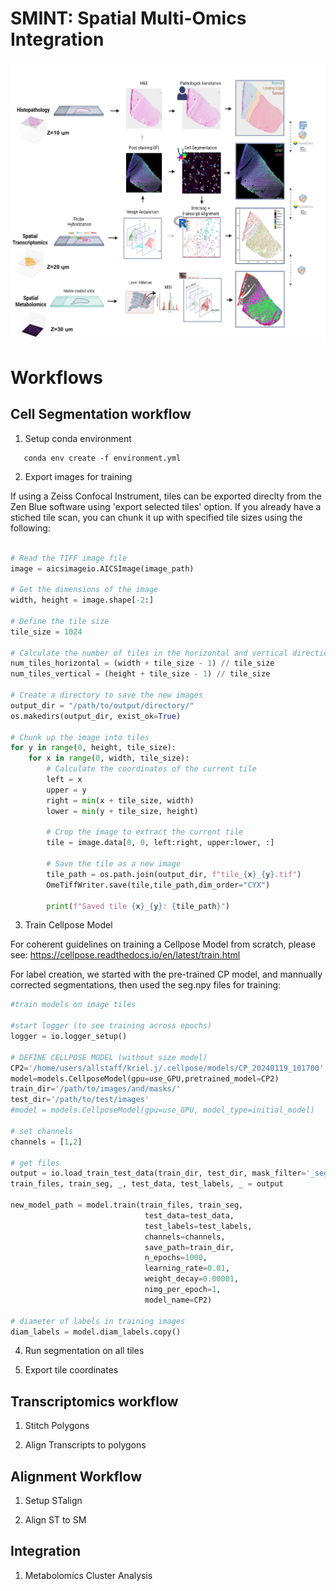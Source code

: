 # SMINT: Spatial Multi-Omics Integration

![Workflow Image](https://github.com/JurgenKriel/SMINT/raw/main/SpatialSegPaper_v2.png)

# Workflows

## Cell Segmentation workflow

1. Setup conda environment

```
   conda env create -f environment.yml
```
2. Export images for training

If using a Zeiss Confocal Instrument, tiles can be exported direclty from the Zen Blue software using 'export selected tiles' option. 
If you already have a stiched tile scan, you can chunk it up with specified tile sizes using the following: 

```python

# Read the TIFF image file
image = aicsimageio.AICSImage(image_path)

# Get the dimensions of the image
width, height = image.shape[-2:]

# Define the tile size
tile_size = 1024

# Calculate the number of tiles in the horizontal and vertical directions
num_tiles_horizontal = (width + tile_size - 1) // tile_size
num_tiles_vertical = (height + tile_size - 1) // tile_size

# Create a directory to save the new images
output_dir = "/path/to/output/directory/"
os.makedirs(output_dir, exist_ok=True)

# Chunk up the image into tiles
for y in range(0, height, tile_size):
    for x in range(0, width, tile_size):
        # Calculate the coordinates of the current tile
        left = x
        upper = y
        right = min(x + tile_size, width)
        lower = min(y + tile_size, height)

        # Crop the image to extract the current tile
        tile = image.data[0, 0, left:right, upper:lower, :]

        # Save the tile as a new image
        tile_path = os.path.join(output_dir, f"tile_{x}_{y}.tif")
        OmeTiffWriter.save(tile,tile_path,dim_order="CYX")

        print(f"Saved tile {x}_{y}: {tile_path}")
```


3. Train Cellpose Model 

For coherent guidelines on training a Cellpose Model from scratch, please see: https://cellpose.readthedocs.io/en/latest/train.html

For label creation, we started with the pre-trained CP model, and mannually corrected segmentations, then used the seg.npy files for training:

```python
#train models on image tiles 

#start logger (to see training across epochs)
logger = io.logger_setup()

# DEFINE CELLPOSE MODEL (without size model)
CP2='/home/users/allstaff/kriel.j/.cellpose/models/CP_20240119_101700'
model=models.CellposeModel(gpu=use_GPU,pretrained_model=CP2)
train_dir='/path/to/images/and/masks/'
test_dir='/path/to/test/images'
#model = models.CellposeModel(gpu=use_GPU, model_type=initial_model)

# set channels
channels = [1,2]

# get files
output = io.load_train_test_data(train_dir, test_dir, mask_filter='_seg.npy')
train_files, train_seg, _, test_data, test_labels, _ = output

new_model_path = model.train(train_files, train_seg, 
                              test_data=test_data,
                              test_labels=test_labels,
                              channels=channels, 
                              save_path=train_dir, 
                              n_epochs=1000,
                              learning_rate=0.01, 
                              weight_decay=0.00001, 
                              nimg_per_epoch=1,
                              model_name=CP2)

# diameter of labels in training images
diam_labels = model.diam_labels.copy()

```

4. Run segmentation on all tiles

5. Export tile coordinates

## Transcriptomics workflow  

1. Stitch Polygons

2. Align Transcripts to polygons

## Alignment Workflow

1. Setup STalign

2. Align ST to SM

## Integration 

1. Metabolomics Cluster Analysis 
